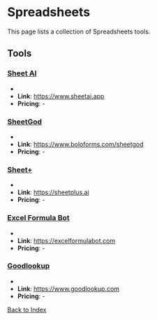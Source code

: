# Spreadsheets

This page lists a collection of Spreadsheets tools.

## Tools

### [Sheet AI](https://www.sheetai.app)
-
- **Link**: https://www.sheetai.app
- **Pricing**: -

### [SheetGod](https://www.boloforms.com/sheetgod)
-
- **Link**: https://www.boloforms.com/sheetgod
- **Pricing**: -

### [Sheet+](https://sheetplus.ai)
-
- **Link**: https://sheetplus.ai
- **Pricing**: -

### [Excel Formula Bot](https://excelformulabot.com)
-
- **Link**: https://excelformulabot.com
- **Pricing**: -

### [Goodlookup](https://www.goodlookup.com)
-
- **Link**: https://www.goodlookup.com
- **Pricing**: -


[Back to Index](././README.MD)